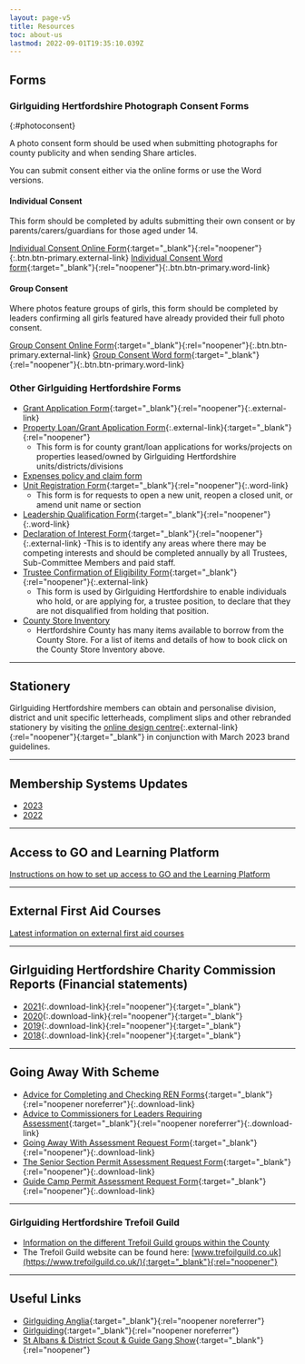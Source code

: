 ```yaml
---
layout: page-v5
title: Resources
toc: about-us
lastmod: 2022-09-01T19:35:10.039Z
---
```

## Forms

### Girlguiding Hertfordshire Photograph Consent Forms
{:#photoconsent}

A photo consent form should be used when submitting photographs for county publicity and when sending Share articles.  

You can submit consent either via the online forms or use the Word versions.

#### Individual Consent

This form should be completed by adults submitting their own consent or by parents/carers/guardians for those aged under 14.

[<span class="sr-only">Individual Consent </span>Online Form](https://forms.office.com/Pages/ResponsePage.aspx?id=3yob_CzTykeMNWNnWM6OwZf5T0i4octErRCYrHkhHVhUNEtGRkdCNTAzSDlJV1ZJNTZLUU9ES1EwQy4u){:target="_blank"}{:rel="noopener"}{:.btn.btn-primary.external-link} [<span class="sr-only">Individual Consent </span>Word form](/assets/docs/2022/individual_photo_permission_form.docx){:target="_blank"}{:rel="noopener"}{:.btn.btn-primary.word-link}

#### Group Consent

Where photos feature groups of girls, this form should be completed by leaders confirming all girls featured have already provided their full photo consent.

[<span class="sr-only">Group Consent </span>Online Form](https://forms.office.com/Pages/ResponsePage.aspx?id=3yob_CzTykeMNWNnWM6OwZf5T0i4octErRCYrHkhHVhUQU5SMVhVSURFVko3UjlFQ1ZSV0dQQUFRRy4u){:target="_blank"}{:rel="noopener"}{:.btn.btn-primary.external-link} [<span class="sr-only">Group Consent </span>Word form](/assets/docs/2022/group_photo_permission_form.docx){:target="_blank"}{:rel="noopener"}{:.btn.btn-primary.word-link}

### Other Girlguiding Hertfordshire Forms

- [Grant Application Form](https://forms.office.com/Pages/ResponsePage.aspx?id=3yob_CzTykeMNWNnWM6OwRrqs7bdo19CnIwI_9Lov51UMEs3SDFBNk1XVUE1NERQTEVQT0lES1VVVy4u){:target="_blank"}{:rel="noopener"}{:.external-link}
- [Property Loan/Grant Application Form](https://forms.office.com/Pages/ResponsePage.aspx?id=3yob_CzTykeMNWNnWM6OwYCE4GYtXJ9Ogtjv7oAM_iJUNElSTjJIRFA3SE1KSFJVVzUwUElMRlRHTy4u){:.external-link}{:target="_blank"}{:rel="noopener"}
  - This form is for county grant/loan applications for works/projects on properties leased/owned by Girlguiding Hertfordshire units/districts/divisions
- [Expenses policy and claim form](/about-us/resources/expenses/)
- [Unit Registration Form](/wp-content/uploads/2021/05/Unit-Registration-Form-Oct-2020.docx){:target="_blank"}{:rel="noopener"}{:.word-link}
  - This form is for requests to open a new unit, reopen a closed unit, or amend unit name or section
- [Leadership Qualification Form](/wp-content/uploads/2021/07/Girlguiding-Hertfordshire-Leadership-Qualification-Form.docx){:target="_blank"}{:rel="noopener"}{:.word-link}
- [Declaration of Interest Form](https://forms.office.com/Pages/ResponsePage.aspx?id=3yob_CzTykeMNWNnWM6OwYCE4GYtXJ9Ogtjv7oAM_iJUM0xHWVBTV1A0WkIzMzRDRzQ5VjNISUgxRy4u){:target="_blank"}{:rel="noopener"}{:.external-link}
  -This is to identify any areas where there may be competing interests and should be completed annually by all Trustees, Sub-Committee Members and paid staff.
- [Trustee Confirmation of Eligibility Form](https://forms.office.com/Pages/ResponsePage.aspx?id=3yob_CzTykeMNWNnWM6OwYCE4GYtXJ9Ogtjv7oAM_iJUNzBCSEQyM0Y0NEs2WkpLN0M2M08yUkpZRS4u){:target="_blank"}{:rel="noopener"}{:.external-link}
  - This form is used by Girlguiding Hertfordshire to enable individuals who hold, or are applying for, a trustee position, to declare that they are not disqualified from holding that position.
- [County Store Inventory](/assets/docs/2022/cottered-county-store-inventory.pdf)
  - Hertfordshire County has many items available to borrow from the County Store. For a list of items and details of how to book click on the County Store Inventory above.


___

## Stationery

Girlguiding Hertfordshire members can obtain and personalise division, district and unit specific letterheads, compliment slips and other rebranded stationery by visiting the [online design centre](https://girlguiding.rightmarket.com/){:.external-link}{:rel="noopener"}{:target="_blank"} in conjunction with March 2023 brand guidelines.

___

## Membership Systems Updates

- [2023](/membership-system-updates/)
- [2022](/membership-system-updates/2022/)

___

## Access to GO and Learning Platform

[Instructions on how to set up access to GO and the Learning Platform](/go/)

___

## External First Aid Courses

[Latest information on external first aid courses](/news/external-first-aid-courses/)

___

## Girlguiding Hertfordshire Charity Commission Reports (Financial statements)

- [2021](/assets/docs/accounts/FY21-financial-statements.pdf "Girlguiding Hertfordshire Unaudited Financial Statements 2021"){:.download-link}{:rel="noopener"}{:target="_blank"}
- [2020](/wp-content/uploads/2021/07/Financial-Statements-ye-31.12.20.pdf "Girlguiding Hertfordshire Unaudited Financial Statements 2020"){:.download-link}{:rel="noopener"}{:target="_blank"}
- [2019](/wp-content/uploads/2021/05/Charity-Commission-Report-2019.pdf "Girlguiding Hertfordshire Charity Commission Report 2019"){:.download-link}{:rel="noopener"}{:target="_blank"}
- [2018](/wp-content/uploads/2021/05/Charity-Commission-Report-2018.pdf "Girlguiding Hertfordshire Charity Commission Report 2018"){:.download-link}{:rel="noopener"}{:target="_blank"}

___

## Going Away With Scheme

- [Advice for Completing and Checking REN Forms](/wp-content/uploads/2016/03/AdviceforCompletingandCheckingRENForms.pdf){:target="_blank"}{:rel="noopener noreferrer"}{:.download-link}
- [Advice to Commissioners for Leaders Requiring Assessment](/wp-content/uploads/2016/03/CommissionersAdvicetoLeaders.pdf){:target="_blank"}{:rel="noopener noreferrer"}{:.download-link}
- [Going Away With Assessment Request Form](/wp-content/uploads/2016/03/Going-Away-With-Assessment-Request-Form.pdf){:target="_blank"}{:rel="noopener"}{:.download-link}
- [The Senior Section Permit Assessment Request Form](/wp-content/uploads/2017/05/The-Senior-Section-Permit-Assessment-Request-Form.pdf){:target="_blank"}{:rel="noopener"}{:.download-link}
- [Guide Camp Permit Assessment Request Form](/wp-content/uploads/2017/05/Guide-Camp-Permit-Assessment-Request-Form.pdf){:target="_blank"}{:rel="noopener"}{:.download-link}

___

### Girlguiding Hertfordshire Trefoil Guild

- [Information on the different Trefoil Guild groups within the County](/county-teams/trefoil/)
- The Trefoil Guild website can be found here: [www.trefoilguild.co.uk](https://www.trefoilguild.co.uk/){:target="_blank"}{:rel="noopener"}

___

## Useful Links

- [Girlguiding Anglia](https://www.girlguiding-anglia.org.uk/){:target="_blank"}{:rel="noopener noreferrer"}
- [Girlguiding](https://www.girlguiding.org.uk/){:target="_blank"}{:rel="noopener noreferrer"}
- [St Albans &amp; District Scout &amp; Guide Gang Show](https://www.stalbansgangshow.com){:target="_blank"}{:rel="noopener"}

